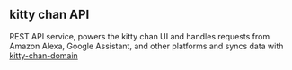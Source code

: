 ## kitty chan API

REST API service, powers the kitty chan UI and handles requests from Amazon Alexa, Google Assistant, and other platforms and syncs data with [kitty-chan-domain](https://github.com/live-apps-in/kitty-chan-domain)
